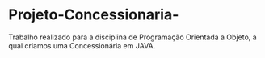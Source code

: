 # Projeto-Concessionaria-
Trabalho realizado para a disciplina de Programação Orientada a Objeto, a qual criamos uma Concessionária em JAVA.
